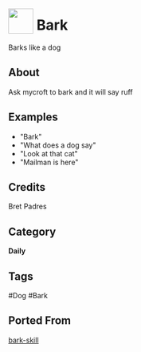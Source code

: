 # <img src="https://raw.githack.com/FortAwesome/Font-Awesome/master/svgs/solid/dog.svg" card_color="#40DBB0" width="50" height="50" style="vertical-align:bottom"/> Bark
Barks like a dog

## About
Ask mycroft to bark and it will say ruff

## Examples
* "Bark"
* "What does a dog say"
* "Look at that cat"
* "Mailman is here"

## Credits
Bret Padres

## Category
**Daily**

## Tags
#Dog
#Bark

## Ported From 
[bark-skill](https://github.com/padresb/bark-skill/tree/bf31ed404a597289ba24132494b82ff7e26397d4)
